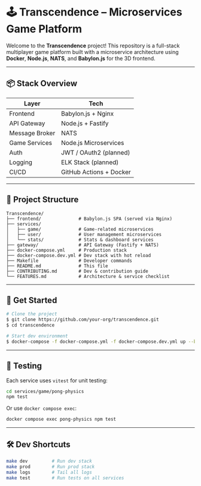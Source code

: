 # 🕹️ Transcendence – Microservices Game Platform

Welcome to the **Transcendence** project! This repository is a full-stack multiplayer game platform built with a microservice architecture using **Docker**, **Node.js**, **NATS**, and **Babylon.js** for the 3D frontend.

---

## 📦 Stack Overview

| Layer         | Tech                   |
|---------------|-------------------------|
| Frontend      | Babylon.js + Nginx      |
| API Gateway   | Node.js + Fastify       |
| Message Broker| NATS                    |
| Game Services | Node.js Microservices   |
| Auth          | JWT / OAuth2 (planned)  |
| Logging       | ELK Stack (planned)     |
| CI/CD         | GitHub Actions + Docker |

---

## 🧱 Project Structure

```
Transcendence/
├── frontend/              # Babylon.js SPA (served via Nginx)
├── services/
│   ├── game/              # Game-related microservices
│   ├── user/              # User management microservices
│   └── stats/             # Stats & dashboard services
├── gateway/               # API Gateway (Fastify + NATS)
├── docker-compose.yml     # Production stack
├── docker-compose.dev.yml # Dev stack with hot reload
├── Makefile               # Developer commands
├── README.md              # This file
├── CONTRIBUTING.md        # Dev & contribution guide
└── FEATURES.md            # Architecture & service checklist
```

---

## 🚀 Get Started

```bash
# Clone the project
$ git clone https://github.com/your-org/transcendence.git
$ cd transcendence

# Start dev environment
$ docker-compose -f docker-compose.yml -f docker-compose.dev.yml up --build
```

---

## 🧪 Testing

Each service uses `vitest` for unit testing:

```bash
cd services/game/pong-physics
npm test
```

Or use `docker compose exec`:

```bash
docker compose exec pong-physics npm test
```

---

## 🛠 Dev Shortcuts

```bash
make dev         # Run dev stack
make prod        # Run prod stack
make logs        # Tail all logs
make test        # Run tests on all services
```
